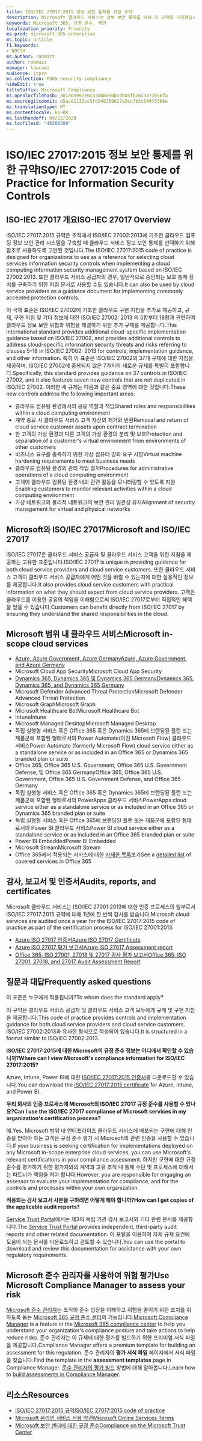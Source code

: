 ```yaml
---
title: ISO/IEC 27017:2015 정보 보안 통제를 위한 규약
description: Microsoft 클라우드 서비스는 정보 보안 통제를 위해 이 규약을 구현했습니다.
keywords: Microsoft 365, 규정 준수, 제안
localization_priority: Priority
ms.prod: microsoft-365-enterprise
ms.topic: article
f1.keywords:
- NOCSH
ms.author: robmazz
author: robmazz
manager: laurawi
audience: itpro
ms.collection: M365-security-compliance
hideEdit: true
titleSuffix: Microsoft Compliance
ms.openlocfilehash: a01a0599776c33d46850bcd0a5fbc6c3377056fa
ms.sourcegitcommit: e5ac81132cc5fd248350627a3cc7b3c640f53b6e
ms.translationtype: HT
ms.contentlocale: ko-KR
ms.lasthandoff: 09/22/2020
ms.locfileid: "48208300"
---
```

# <a name="isoiec-270172015-code-of-practice-for-information-security-controls"></a><span data-ttu-id="f26b2-104">ISO/IEC 27017:2015 정보 보안 통제를 위한 규약</span><span class="sxs-lookup"><span data-stu-id="f26b2-104">ISO/IEC 27017:2015 Code of Practice for Information Security Controls</span></span>

## <a name="iso-iec-27017-overview"></a><span data-ttu-id="f26b2-105">ISO-IEC 27017 개요</span><span class="sxs-lookup"><span data-stu-id="f26b2-105">ISO-IEC 27017 Overview</span></span>

<span data-ttu-id="f26b2-106">ISO/IEC 27017:2015 규약은 조직에서 ISO/IEC 27002:2013에 기초한 클라우드 컴퓨팅 정보 보안 관리 시스템을 구축할 때 클라우드 서비스 정보 보안 통제를 선택하기 위해 참조로 사용하도록 고안된 것입니다.</span><span class="sxs-lookup"><span data-stu-id="f26b2-106">The ISO/IEC 27017:2015 code of practice is designed for organizations to use as a reference for selecting cloud services information security controls when implementing a cloud computing information security management system based on ISO/IEC 27002:2013.</span></span> <span data-ttu-id="f26b2-107">또한 클라우드 서비스 공급자의 경우, 일반적으로 승인되는 보호 통제 장치를 구축하기 위한 지침 문서로 사용할 수도 있습니다.</span><span class="sxs-lookup"><span data-stu-id="f26b2-107">It can also be used by cloud service providers as a guidance document for implementing commonly accepted protection controls.</span></span>

<span data-ttu-id="f26b2-108">이 국제 표준은 ISO/IEC 27002에 기초한 클라우드 구현 지침을 추가로 제공하고, 규제, 구현 지침 및 기타 정보에 대한 ISO/IEC 27002: 2013 의 5항부터 18항과 관련하여 클라우드 정보 보안 위협과 위험을 해결하기 위한 추가 규제를 제공합니다.</span><span class="sxs-lookup"><span data-stu-id="f26b2-108">This international standard provides additional cloud-specific implementation guidance based on ISO/IEC 27002, and provides additional controls to address cloud-specific information security threats and risks referring to clauses 5-18 in ISO/IEC 27002: 2013 for controls, implementation guidance, and other information.</span></span> <span data-ttu-id="f26b2-109">특히 이 표준은 ISO/IEC 27002의 37개 규제에 대한 지침을 제공하며, ISO/IEC 27002에 중복되지 않은 7가지의 새로운 규제를 특별히 포함합니다.</span><span class="sxs-lookup"><span data-stu-id="f26b2-109">Specifically, this standard provides guidance on 37 controls in ISO/IEC 27002, and it also features seven new controls that are not duplicated in ISO/IEC 27002.</span></span> <span data-ttu-id="f26b2-110">이러한 새 규제는 다음과 같은 중요 영역에 대한 것입니다.</span><span class="sxs-lookup"><span data-stu-id="f26b2-110">These new controls address the following important areas:</span></span>

- <span data-ttu-id="f26b2-111">클라우드 컴퓨팅 환경에서의 공유 역할과 책임</span><span class="sxs-lookup"><span data-stu-id="f26b2-111">Shared roles and responsibilities within a cloud computing environment</span></span>
- <span data-ttu-id="f26b2-112">계약 종료 시 클라우드 서비스 고객 자산의 제거와 반환</span><span class="sxs-lookup"><span data-stu-id="f26b2-112">Removal and return of cloud service customer assets upon contract termination</span></span>
- <span data-ttu-id="f26b2-113">한 고객의 가상 환경과 다른 고객의 가상 환경의 분리 및 보호</span><span class="sxs-lookup"><span data-stu-id="f26b2-113">Protection and separation of a customer's virtual environment from environments of other customers</span></span>
- <span data-ttu-id="f26b2-114">비즈니스 요구를 충족하기 위한 가상 컴퓨터 강화 요구 사항</span><span class="sxs-lookup"><span data-stu-id="f26b2-114">Virtual machine hardening requirements to meet business needs</span></span>
- <span data-ttu-id="f26b2-115">클라우드 컴퓨팅 환경의 관리 작업 절차</span><span class="sxs-lookup"><span data-stu-id="f26b2-115">Procedures for administrative operations of a cloud computing environment</span></span>
- <span data-ttu-id="f26b2-116">고객이 클라우드 컴퓨팅 환경 내의 관련 활동을 모니터링할 수 있도록 지원</span><span class="sxs-lookup"><span data-stu-id="f26b2-116">Enabling customers to monitor relevant activities within a cloud computing environment</span></span>
- <span data-ttu-id="f26b2-117">가상 네트워크와 물리적 네트워크의 보안 관리 일관성 유지</span><span class="sxs-lookup"><span data-stu-id="f26b2-117">Alignment of security management for virtual and physical networks</span></span>

## <a name="microsoft-and-isoiec-27017"></a><span data-ttu-id="f26b2-118">Microsoft와 ISO/IEC 27017</span><span class="sxs-lookup"><span data-stu-id="f26b2-118">Microsoft and ISO/IEC 27017</span></span>

<span data-ttu-id="f26b2-119">ISO/IEC 27017은 클라우드 서비스 공급자 및 클라우드 서비스 고객을 위한 지침을 제공하는 고유한 표준입니다.</span><span class="sxs-lookup"><span data-stu-id="f26b2-119">ISO/IEC 27017 is unique in providing guidance for both cloud service providers and cloud service customers.</span></span> <span data-ttu-id="f26b2-120">또한 클라우드 서비스 고객이 클라우드 서비스 공급자에게 어떤 것을 바랄 수 있는지에 대한 실용적인 정보를 제공합니다.</span><span class="sxs-lookup"><span data-stu-id="f26b2-120">It also provides cloud service customers with practical information on what they should expect from cloud service providers.</span></span> <span data-ttu-id="f26b2-121">고객은 클라우드를 이용한 공유의 책임을 이해함으로써 ISO/IEC 27017로부터 직접적인 혜택을 얻을 수 있습니다.</span><span class="sxs-lookup"><span data-stu-id="f26b2-121">Customers can benefit directly from ISO/IEC 27017 by ensuring they understand the shared responsibilities in the cloud.</span></span>

## <a name="microsoft-in-scope-cloud-services"></a><span data-ttu-id="f26b2-122">Microsoft 범위 내 클라우드 서비스</span><span class="sxs-lookup"><span data-stu-id="f26b2-122">Microsoft in-scope cloud services</span></span>

- [<span data-ttu-id="f26b2-123">Azure, Azure Government, Azure Germany</span><span class="sxs-lookup"><span data-stu-id="f26b2-123">Azure, Azure Government, and Azure Germany</span></span>](https://aka.ms/AzureCompliance)
- <span data-ttu-id="f26b2-124">Microsoft Cloud App Security</span><span class="sxs-lookup"><span data-stu-id="f26b2-124">Microsoft Cloud App Security</span></span>
- [<span data-ttu-id="f26b2-125">Dynamics 365, Dynamics 365 및 Dynamics 365 Germany</span><span class="sxs-lookup"><span data-stu-id="f26b2-125">Dynamics 365, Dynamics 365, and Dynamics 365 Germany</span></span>](https://aka.ms/d365-compliance-list)
- <span data-ttu-id="f26b2-126">Microsoft Defender Advanced Threat Protection</span><span class="sxs-lookup"><span data-stu-id="f26b2-126">Microsoft Defender Advanced Threat Protection</span></span>
- <span data-ttu-id="f26b2-127">Microsoft Graph</span><span class="sxs-lookup"><span data-stu-id="f26b2-127">Microsoft Graph</span></span>
- <span data-ttu-id="f26b2-128">Microsoft Healthcare Bot</span><span class="sxs-lookup"><span data-stu-id="f26b2-128">Microsoft Healthcare Bot</span></span>
- <span data-ttu-id="f26b2-129">Intune</span><span class="sxs-lookup"><span data-stu-id="f26b2-129">Intune</span></span>
- <span data-ttu-id="f26b2-130">Microsoft Managed Desktop</span><span class="sxs-lookup"><span data-stu-id="f26b2-130">Microsoft Managed Desktop</span></span>
- <span data-ttu-id="f26b2-131">독립 실행형 서비스 혹은 Office 365 혹은 Dynamics 365에 브랜딩된 플랜 또는 제품군에 포함된 형태로서의 Power Automate(이전 Microsoft Flow) 클라우드 서비스</span><span class="sxs-lookup"><span data-stu-id="f26b2-131">Power Automate (formerly Microsoft Flow) cloud service either as a standalone service or as included in an Office 365 or Dynamics 365 branded plan or suite</span></span>
- <span data-ttu-id="f26b2-132">Office 365, Office 365 U.S. Government, Office 365 U.S. Government Defense, 및 Office 365 Germany</span><span class="sxs-lookup"><span data-stu-id="f26b2-132">Office 365, Office 365 U.S. Government, Office 365 U.S. Government Defense, and Office 365 Germany</span></span>
- <span data-ttu-id="f26b2-133">독립 실행형 서비스 혹은 Office 365 혹은 Dynamics 365에 브랜딩된 플랜 또는 제품군에 포함된 형태로서의 PowerApps 클라우드 서비스</span><span class="sxs-lookup"><span data-stu-id="f26b2-133">PowerApps cloud service either as a standalone service or as included in an Office 365 or Dynamics 365 branded plan or suite</span></span>
- <span data-ttu-id="f26b2-134">독립 실행형 서비스 혹은 Office 365에 브랜딩된 플랜 또는 제품군에 포함된 형태로서의 Power BI 클라우드 서비스</span><span class="sxs-lookup"><span data-stu-id="f26b2-134">Power BI cloud service either as a standalone service or as included in an Office 365 branded plan or suite</span></span>
- <span data-ttu-id="f26b2-135">Power BI Embedded</span><span class="sxs-lookup"><span data-stu-id="f26b2-135">Power BI Embedded</span></span>
- <span data-ttu-id="f26b2-136">Microsoft Stream</span><span class="sxs-lookup"><span data-stu-id="f26b2-136">Microsoft Stream</span></span>
- <span data-ttu-id="f26b2-137">Office 365에서 적용되는 서비스에 대한 [자세한 목록](https://go.microsoft.com/fwlink/p/?linkid=2077751)보기</span><span class="sxs-lookup"><span data-stu-id="f26b2-137">See a [detailed list](https://go.microsoft.com/fwlink/p/?linkid=2077751) of covered services in Office 365</span></span>

## <a name="audits-reports-and-certificates"></a><span data-ttu-id="f26b2-138">감사, 보고서 및 인증서</span><span class="sxs-lookup"><span data-stu-id="f26b2-138">Audits, reports, and certificates</span></span>

<span data-ttu-id="f26b2-139">Microsoft 클라우드 서비스는 ISO/IEC 27001:2013에 대한 인증 프로세스의 일부로서 ISO/IEC 27017:2015 규약에 대해 1년에 한 번씩 감사를 받습니다.</span><span class="sxs-lookup"><span data-stu-id="f26b2-139">Microsoft cloud services are audited once a year for the ISO/IEC 27017:2015 code of practice as part of the certification process for ISO/IEC 27001:2013.</span></span>

- [<span data-ttu-id="f26b2-140">Azure ISO 27017 인증서</span><span class="sxs-lookup"><span data-stu-id="f26b2-140">Azure ISO 27017 Certificate</span></span>](https://aka.ms/azureiso27017cert)
- [<span data-ttu-id="f26b2-141">Azure ISO 27017 평가 보고서</span><span class="sxs-lookup"><span data-stu-id="f26b2-141">Azure ISO 27017 Assessment report</span></span>](https://aka.ms/azureiso27017report)
- [<span data-ttu-id="f26b2-142">Office 365: ISO 27001, 27018 및 27017 감사 평가 보고서</span><span class="sxs-lookup"><span data-stu-id="f26b2-142">Office 365: ISO 27001, 27018, and 27017 Audit Assessment Report</span></span>](https://aka.ms/o365isoreport)

## <a name="frequently-asked-questions"></a><span data-ttu-id="f26b2-143">질문과 대답</span><span class="sxs-lookup"><span data-stu-id="f26b2-143">Frequently asked questions</span></span>

<span data-ttu-id="f26b2-144">이 표준은 누구에게 적용됩니까?</span><span class="sxs-lookup"><span data-stu-id="f26b2-144">To whom does the standard apply?</span></span>

<span data-ttu-id="f26b2-145">이 규약은 클라우드 서비스 공급자 및 클라우드 서비스 고객 모두에게 규제 및 구현 지침을 제공합니다.</span><span class="sxs-lookup"><span data-stu-id="f26b2-145">This code of practice provides controls and implementation guidance for both cloud service providers and cloud service customers.</span></span> <span data-ttu-id="f26b2-146">ISO/IEC 27002:2013과 유사한 형식으로 작성되어 있습니다.</span><span class="sxs-lookup"><span data-stu-id="f26b2-146">It is structured in a format similar to ISO/IEC 27002:2013.</span></span>

<span data-ttu-id="f26b2-147">**ISO/IEC 27017:2015에 대한 Microsoft의 규정 준수 정보는 어디에서 확인할 수 있습니까?**</span><span class="sxs-lookup"><span data-stu-id="f26b2-147">**Where can I view Microsoft's compliance information for ISO/IEC 27017:2015?**</span></span>

<span data-ttu-id="f26b2-148">Azure, Intune, Power BI에 대한 [ISO/IEC 27017:2015 인증서](https://aka.ms/azureiso27017)를 다운로드할 수 있습니다.</span><span class="sxs-lookup"><span data-stu-id="f26b2-148">You can download the [ISO/IEC 27017:2015 certificate](https://aka.ms/azureiso27017) for Azure, Intune, and Power BI.</span></span>

<span data-ttu-id="f26b2-149">**우리 회사의 인증 프로세스에 Microsoft의 ISO/IEC 27017 규정 준수를 사용할 수 있나요?**</span><span class="sxs-lookup"><span data-stu-id="f26b2-149">**Can I use the ISO/IEC 27017 compliance of Microsoft services in my organization's certification process?**</span></span>

<span data-ttu-id="f26b2-150">예.</span><span class="sxs-lookup"><span data-stu-id="f26b2-150">Yes.</span></span> <span data-ttu-id="f26b2-151">Microsoft 범위 내 엔터프라이즈 클라우드 서비스에 배포되는 구현에 대해 인증을 받아야 하는 고객은 규정 준수 평가 시 Microsoft의 관련 인증을 사용할 수 있습니다.</span><span class="sxs-lookup"><span data-stu-id="f26b2-151">If your business is seeking certification for implementations deployed on any Microsoft in-scope enterprise cloud services, you can use Microsoft's relevant certifications in your compliance assessment.</span></span> <span data-ttu-id="f26b2-152">하지만 구현에 대한 규정 준수를 평가하기 위한 평가자와의 계약과 고유 조직 내 통제 수단 및 프로세스에 대해서는 파트너가 책임을 져야 합니다.</span><span class="sxs-lookup"><span data-stu-id="f26b2-152">However, you are responsible for engaging an assessor to evaluate your implementation for compliance, and for the controls and processes within your own organization.</span></span>

<span data-ttu-id="f26b2-153">**적용되는 감사 보고서 사본을 구하려면 어떻게 해야 합니까?**</span><span class="sxs-lookup"><span data-stu-id="f26b2-153">**How can I get copies of the applicable audit reports?**</span></span>

<span data-ttu-id="f26b2-154">[Service Trust Portal](https://aka.ms/stphelp)에서는 제3의 독립 기관 감사 보고서와 기타 관련 문서를 제공합니다.</span><span class="sxs-lookup"><span data-stu-id="f26b2-154">The [Service Trust Portal](https://aka.ms/stphelp) provides independent, third-party audit reports and other related documentation.</span></span> <span data-ttu-id="f26b2-155">이 포털을 이용하여 자체 규제 요건에 도움이 되는 문서를 다운로드하고 검토할 수 있습니다.</span><span class="sxs-lookup"><span data-stu-id="f26b2-155">You can use the portal to download and review this documentation for assistance with your own regulatory requirements.</span></span>

## <a name="use-microsoft-compliance-manager-to-assess-your-risk"></a><span data-ttu-id="f26b2-156">Microsoft 준수 관리자를 사용하여 위험 평가</span><span class="sxs-lookup"><span data-stu-id="f26b2-156">Use Microsoft Compliance Manager to assess your risk</span></span>

<span data-ttu-id="f26b2-157">[Microsoft 준수 관리자](compliance-manager.md)는 조직의 준수 입장을 이해하고 위험을 줄이기 위한 조치를 취하도록 돕는 [Microsoft 365 규정 준수 센터](microsoft-365-compliance-center.md)의 기능입니다.</span><span class="sxs-lookup"><span data-stu-id="f26b2-157">[Microsoft Compliance Manager](compliance-manager.md) is a feature in the [Microsoft 365 compliance center](microsoft-365-compliance-center.md) to help you understand your organization's compliance posture and take actions to help reduce risks.</span></span> <span data-ttu-id="f26b2-158">준수 관리자는 이 규제에 대한 평가를 빌드하기 위한 프리미엄 서식 파일을 제공합니다.</span><span class="sxs-lookup"><span data-stu-id="f26b2-158">Compliance Manager offers a premium template for building an assessment for this regulation.</span></span> <span data-ttu-id="f26b2-159">준수 관리자의 **평가 서식 파일** 페이지에서 서식 파일을 찾습니다.</span><span class="sxs-lookup"><span data-stu-id="f26b2-159">Find the template in the **assessment templates** page in Compliance Manager.</span></span> <span data-ttu-id="f26b2-160">[준수 관리자의 평가 빌드](compliance-manager-assessments.md) 방법에 대해 알아봅니다.</span><span class="sxs-lookup"><span data-stu-id="f26b2-160">Learn how to [build assessments in Compliance Manager](compliance-manager-assessments.md).</span></span>

## <a name="resources"></a><span data-ttu-id="f26b2-161">리소스</span><span class="sxs-lookup"><span data-stu-id="f26b2-161">Resources</span></span>

- [<span data-ttu-id="f26b2-162">ISO/IEC 27017:2015 규약</span><span class="sxs-lookup"><span data-stu-id="f26b2-162">ISO/IEC 27017:2015 code of practice</span></span>](https://www.iso.org/iso/iso_catalogue/catalogue_tc/catalogue_detail.htm?csnumber=43757)
- [<span data-ttu-id="f26b2-163">Microsoft 온라인 서비스 사용 약관</span><span class="sxs-lookup"><span data-stu-id="f26b2-163">Microsoft Online Services Terms</span></span>](https://aka.ms/Online-Services-Terms)
- [<span data-ttu-id="f26b2-164">Microsoft 보안 센터에 대한 규정 준수</span><span class="sxs-lookup"><span data-stu-id="f26b2-164">Compliance on the Microsoft Trust Center</span></span>](https://www.microsoft.com/trust-center/compliance/compliance-overview)
